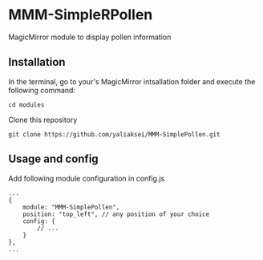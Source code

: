 # MMM-SimpleRPollen
MagicMirror module to display pollen information

## Installation

In the terminal, go to your's MagicMirror intsallation folder and execute the following command:

```
cd modules
```

Clone this repository

```
git clone https://github.com/yaliaksei/MMM-SimplePollen.git
```

## Usage and config

Add following module configuration in config.js

```
...
{
	module: "MMM-SimplePollen",
	position: "top_left", // any position of your choice
	config: {
		// ...
	}
},
...
```
